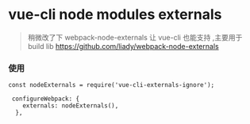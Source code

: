 vue-cli node modules externals
==============================
> 稍微改了下 webpack-node-externals 让 vue-cli 也能支持 ,主要用于 build lib
https://github.com/liady/webpack-node-externals

### 使用
```
const nodeExternals = require('vue-cli-externals-ignore');

 configureWebpack: {
    externals: nodeExternals(),
  },

```
